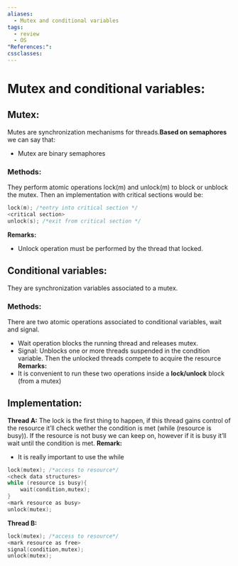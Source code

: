 ```yaml
---
aliases:
  - Mutex and conditional variables
tags:
  - review
  - OS
"References:": 
cssclasses:
---
```

# Mutex and conditional variables:
## Mutex:
Mutes are synchronization mechanisms for threads.**Based on semaphores** we can say that: 
+ Mutex are binary semaphores

### Methods:
They perform atomic operations lock(m) and unlock(m) to block or unblock the mutex.
Then an implementation with critical sections would be:

```c
lock(m); /*entry into critical section */
<critical section>
unlock(s); /*exit from critical section */

```
**Remarks:**
+ Unlock operation must be performed by the thread that locked.
## Conditional variables:
They are synchronization variables associated to a mutex.
### Methods:
There are two atomic operations associated to conditional variables, wait and signal. 
+ Wait operation blocks the running thread and releases mutex.
+ Signal: Unblocks one or more threads suspended in the condition variable. Then the unlocked threads compete to acquire the resource 
**Remarks:**
+ It is convenient to run these two operations inside a **lock/unlock** block (from a mutex)
## Implementation:
**Thread A:**
The lock is the first thing to happen, if this thread gains control of the resource it’ll check wether the condition is met (while (resource is busy)). If the resource is not busy we can keep on, however if it is busy it’ll wait until the condition is met.
**Remark:**
+ It is really important to use the while
```c
lock(mutex); /*access to resource*/
<check data structures>
while (resource is busy){
	wait(condition,mutex);
}
<mark resource as busy>
unlock(mutex);

```

**Thread B:**

```c
lock(mutex); /*access to resource*/
<mark resource as free>
signal(condition,mutex);
unlock(mutex);

```




